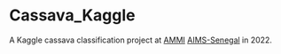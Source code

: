 # Cassava_Kaggle
A Kaggle cassava classification project at [AMMI](https://aimsammi.org/) [AIMS-Senegal](https://aims-senegal.org/) in 2022. 
